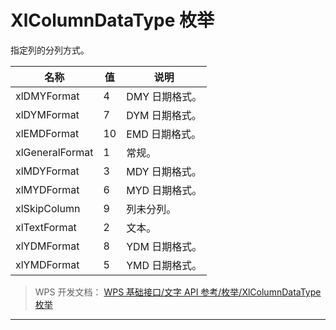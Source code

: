 # XlColumnDataType 枚举

指定列的分列方式。

| 名称            | 值  | 说明           |
|-----------------|-----|----------------|
| xlDMYFormat     | 4   | DMY 日期格式。 |
| xlDYMFormat     | 7   | DYM 日期格式。 |
| xlEMDFormat     | 10  | EMD 日期格式。 |
| xlGeneralFormat | 1   | 常规。         |
| xlMDYFormat     | 3   | MDY 日期格式。 |
| xlMYDFormat     | 6   | MYD 日期格式。 |
| xlSkipColumn    | 9   | 列未分列。     |
| xlTextFormat    | 2   | 文本。         |
| xlYDMFormat     | 8   | YDM 日期格式。 |
| xlYMDFormat     | 5   | YMD 日期格式。 |

> WPS 开发文档： [WPS 基础接口/文字 API 参考/枚举/XlColumnDataType 枚举](https://qn.cache.wpscdn.cn/encs/doc/office_v19/topics/WPS%20%E5%9F%BA%E7%A1%80%E6%8E%A5%E5%8F%A3/%E6%96%87%E5%AD%97%20API%20%E5%8F%82%E8%80%83/%E6%9E%9A%E4%B8%BE/XlColumnDataType%20%E6%9E%9A%E4%B8%BE.html)

------------------------------------------------------------------------
